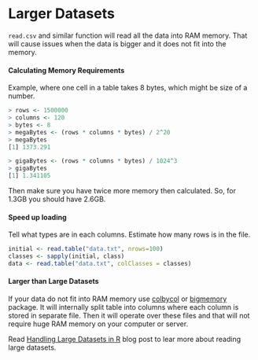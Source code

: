 # Larger Datasets

`read.csv` and similar function will read all the data into RAM memory. That will cause issues when the data is bigger and it does not fit into the memory.

#### Calculating Memory Requirements

Example, where one cell in a table takes 8 bytes, which might be size of a number.

``` R
> rows <- 1500000
> columns <- 120
> bytes <- 8
> megaBytes <- (rows * columns * bytes) / 2^20
> megaBytes
[1] 1373.291

> gigaBytes <- (rows * columns * bytes) / 1024^3
> gigaBytes
[1] 1.341105
```

Then make sure you have twice more memory then calculated. So, for 1.3GB you should have 2.6GB.

#### Speed up loading

Tell what types are in each columns. Estimate how many rows is in the file.

``` R
initial <- read.table("data.txt", nrows=100)
classes <- sapply(initial, class)
data <- read.table("data.txt", colClasses = classes)
```

#### Larger than Large Datasets

If your data do not fit into RAM memory use [colbycol](http://colbycol.r-forge.r-project.org) or [bigmemory](http://cran.r-project.org/web/packages/bigmemory/index.html) package. It will internally split table into columns where each column is stored in separate file. Then it will operate over these files and that will not require huge RAM memory on your computer or server.

Read [Handling Large Datasets in R](http://www.r-bloggers.com/handling-large-datasets-in-r) blog post to lear more about reading large datasets.
